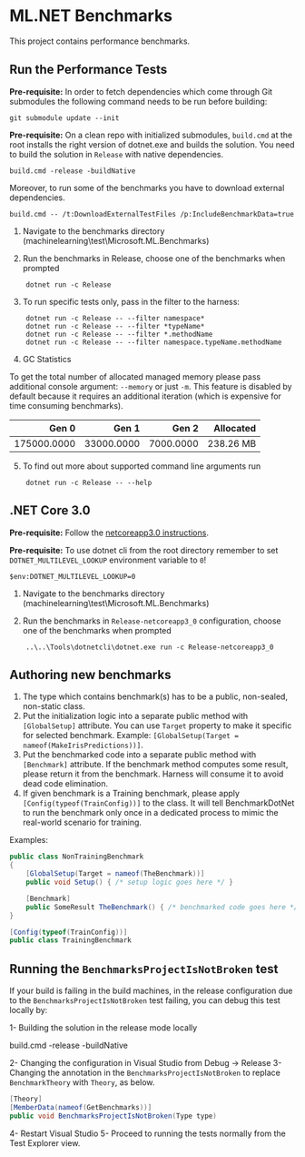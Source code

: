 # ML.NET Benchmarks

This project contains performance benchmarks.

## Run the Performance Tests

**Pre-requisite:** In order to fetch dependencies which come through Git submodules the following command needs to be run before building:

    git submodule update --init

**Pre-requisite:** On a clean repo with initialized submodules, `build.cmd` at the root installs the right version of dotnet.exe and builds the solution. You need to build the solution in `Release` with native dependencies. 

    build.cmd -release -buildNative
    
Moreover, to run some of the benchmarks you have to download external dependencies.

    build.cmd -- /t:DownloadExternalTestFiles /p:IncludeBenchmarkData=true

1. Navigate to the benchmarks directory (machinelearning\test\Microsoft.ML.Benchmarks)

2. Run the benchmarks in Release, choose one of the benchmarks when prompted

```log
    dotnet run -c Release
```
   
3. To run specific tests only, pass in the filter to the harness:

```log
    dotnet run -c Release -- --filter namespace*
    dotnet run -c Release -- --filter *typeName*
    dotnet run -c Release -- --filter *.methodName
    dotnet run -c Release -- --filter namespace.typeName.methodName
```

4. GC Statistics

To get the total number of allocated managed memory please pass additional console argument: `--memory` or just `-m`. This feature is disabled by default because it requires an additional iteration (which is expensive for time consuming benchmarks).

|       Gen 0 |      Gen 1 |     Gen 2 | Allocated |
|------------:|-----------:|----------:|----------:|
| 175000.0000 | 33000.0000 | 7000.0000 | 238.26 MB |

5. To find out more about supported command line arguments run

```log
    dotnet run -c Release -- --help
```

## .NET Core 3.0

**Pre-requisite:** Follow the [netcoreapp3.0 instructions](../../docs/building/netcoreapp3.0-instructions.md).

**Pre-requisite:** To use dotnet cli from the root directory remember to set `DOTNET_MULTILEVEL_LOOKUP` environment variable to `0`!

    $env:DOTNET_MULTILEVEL_LOOKUP=0

1. Navigate to the benchmarks directory (machinelearning\test\Microsoft.ML.Benchmarks)

2. Run the benchmarks in `Release-netcoreapp3_0` configuration, choose one of the benchmarks when prompted

```log
    ..\..\Tools\dotnetcli\dotnet.exe run -c Release-netcoreapp3_0
```
## Authoring new benchmarks

1. The type which contains benchmark(s) has to be a public, non-sealed, non-static class.
2. Put the initialization logic into a separate public method with `[GlobalSetup]` attribute. You can use `Target` property to make it specific for selected benchmark. Example: `[GlobalSetup(Target = nameof(MakeIrisPredictions))]`.
3. Put the benchmarked code into a separate public method with `[Benchmark]` attribute. If the benchmark method computes some result, please return it from the benchmark. Harness will consume it to avoid dead code elimination. 
4. If given benchmark is a Training benchmark, please apply `[Config(typeof(TrainConfig))]` to the class. It will tell BenchmarkDotNet to run the benchmark only once in a dedicated process to mimic the real-world scenario for training.

Examples:

```cs
public class NonTrainingBenchmark
{
    [GlobalSetup(Target = nameof(TheBenchmark))]
    public void Setup() { /* setup logic goes here */ }

    [Benchmark]
    public SomeResult TheBenchmark() { /* benchmarked code goes here */  }
}

[Config(typeof(TrainConfig))]
public class TrainingBenchmark
```
## Running the `BenchmarksProjectIsNotBroken`  test

If your build is failing in the build machines, in the release configuration due to the `BenchmarksProjectIsNotBroken` test failing, 
you can debug this test locally by:

1- Building the solution in the release mode locally

build.cmd -release -buildNative

2- Changing the configuration in Visual Studio from Debug -> Release
3- Changing the annotation in the `BenchmarksProjectIsNotBroken` to replace `BenchmarkTheory` with `Theory`, as below. 

```cs
[Theory]
[MemberData(nameof(GetBenchmarks))]
public void BenchmarksProjectIsNotBroken(Type type)

```

4- Restart Visual Studio
5- Proceed to running the tests normally from the Test Explorer view. 